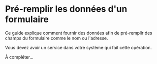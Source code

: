 # Pré-remplir les données d'un formulaire

Ce guide explique comment fournir des données afin de pré-remplir des champs du formulaire comme le nom ou l'adresse.

Vous devez avoir un service dans votre système qui fait cette opération.

À compléter...


